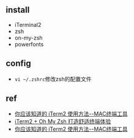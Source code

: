 

## install

+ iTerminal2
+ zsh
+ on-my-zsh
+ powerfonts

## config
+ `vi ~/.zshrc`修改zsh的配置文件

## ref
+ [你应该知道的 iTerm2 使用方法--MAC终端工具](http://wulfric.me/2015/08/iterm2/)
+ [iTerm2 + Oh My Zsh 打造舒适终端体验](https://zhuanlan.zhihu.com/p/37195261)
+ [你应该知道的 iTerm2 使用方法--MAC终端工具](http://wulfric.me/2015/08/iterm2/)